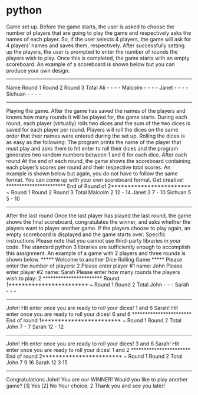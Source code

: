 # python
Game set up. 
Before the game starts, the user is asked to choose the number of players 
that are going to play the game and respectively asks the names of each 
player. So, if the user selects 4 players, the game will ask for 4 players’ names 
and saves them, respectively.
After successfully setting up the players, the user is prompted to enter the 
number of rounds the players wish to play. Once this is completed, the game 
starts with an empty scoreboard. An example of a scoreboard is shown below 
but you can produce your own design.
*************************************************************
Name Round 1 Round 2 Round 3 Total
Ali - - - -
Malcolm - - - -
Janet - - - -
Sichuan - - - -
**************************************************************
Playing the game. 
After the game has saved the names of the players and knows how many 
rounds it will be played for, the game starts.
During each round, each player (virtually) rolls two dices and the sum of the 
two dices is saved for each player per round. Players will roll the dices on the 
same order that their names were entered during the set up. Rolling the dices 
is as easy as the following:
The program prints the name of the player that must play and asks them to 
hit enter to roll their dices and the program generates two random numbers
between 1 and 6 for each dice.
After each round 
At the end of each round, the game shows the scoreboard containing each 
player’s scores per round and their respective total scores. An example is 
shown below but again, you do not have to follow the same format. You can 
come up with your own scoreboard format. Get creative!
*********************** End of Round of 2************************
~ Round 1 Round 2 Round 3 Total
Malcolm 2 12 - 14
Janet 3 7 - 10
Sichuan 5 5 - 10
**************************************************************
After the last round
Once the last player has played the last round, the game shows the final 
scoreboard, congratulates the winner, and asks whether the players want to 
player another game. If the players choose to play again, an empty 
scoreboard is displayed and the game starts over.
Specific instructions
Please note that you cannot use third-party libraries in your code. The 
standard python 3 libraries are sufficiently enough to accomplish this 
assignment.
An example of a game with 2 players and three rounds is shown below.
***** Welcome to another Dice Rolling Game *****
Please enter the number of players: 2
Please enter player #1 name: John
Please enter player #2 name: Sarah
Please enter how many rounds the players wish to play: 2
*********************** Round 1************************
~ Round 1 Round 2 Total
John - - -
Sarah - - -
************************************************************
John! Hit enter once you are ready to roll your dices!
1 and 6
Sarah! Hit enter once you are ready to roll your dices!
6 and 6
*********************** End of round 1************************
~ Round 1 Round 2 Total
John 7 - 7
Sarah 12 - 12
************************************************************
John! Hit enter once you are ready to roll your dices!
3 and 6
Sarah! Hit enter once you are ready to roll your dices!
1 and 2
*********************** End of round 2************************
~ Round 1 Round 2 Total
John 7 9 16
Sarah 12 3 15
************************************************************
Congratulations John! You are our WINNER!
Would you like to play another game?
[1] Yes
[2] No
Your choice: 2
Thank you and see you later!
